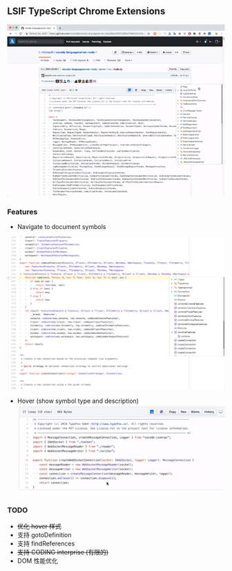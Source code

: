 ## LSIF TypeScript Chrome Extensions
![](snapshot/all.gif)
### Features

- Navigate to document symbols

![](snapshot/navigate-to-symbol.png)

- Hover (show symbol type and description)
![](snapshot/hover.gif)

### TODO

- ~~优化 hover 样式~~
- 支持 gotoDefinition
- 支持 findReferences
- ~~支持 CODING interprise (有限的)~~
- DOM 性能优化